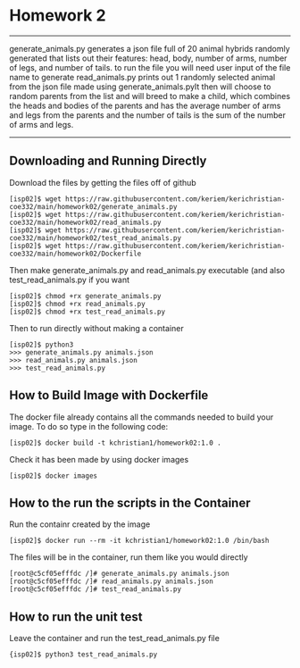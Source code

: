 # Homework 2
---
generate\_animals.py generates a json file full of 20 animal hybrids randomly generated that lists out their features: head, body, number of arms, number of legs, and number of tails. 
to run the file you will need user input of the file name to generate 
read\_animals.py prints out 1 randomly selected animal from the json file made using generate\_animals.pyIt then will choose to random parents from the list and will breed to make a child, which combines the heads and bodies of the parents and has the average number of arms and legs from the parents and the number of tails is the sum of the number of arms and legs.

---
## Downloading and Running Directly
Download the files by getting the files off of github
```
[isp02]$ wget https://raw.githubusercontent.com/keriem/kerichristian-coe332/main/homework02/generate_animals.py
[isp02]$ wget https://raw.githubusercontent.com/keriem/kerichristian-coe332/main/homework02/read_animals.py
[isp02]$ wget https://raw.githubusercontent.com/keriem/kerichristian-coe332/main/homework02/test_read_animals.py
[isp02]$ wget https://raw.githubusercontent.com/keriem/kerichristian-coe332/main/homework02/Dockerfile
```
Then make generate\_animals.py and read\_animals.py executable (and also test\_read\_animals.py if you want
```
[isp02]$ chmod +rx generate_animals.py
[isp02]$ chmod +rx read_animals.py
[isp02]$ chmod +rx test_read_animals.py
```
Then to run directly without making a container
```
[isp02]$ python3
>>> generate_animals.py animals.json
>>> read_animals.py animals.json
>>> test_read_animals.py
```
## How to Build Image with Dockerfile 
The docker file already contains all the commands needed to build your image. To do so type in the following code:
```
[isp02]$ docker build -t kchristian1/homework02:1.0 .
```
Check it has been made by using docker images
```
[isp02]$ docker images
```
## How to the run the scripts in the Container
Run the containr created by the image 
```
[isp02]$ docker run --rm -it kchristian1/homework02:1.0 /bin/bash
```
The files will be in the container, run them like you would directly
```
[root@c5cf05efffdc /]# generate_animals.py animals.json
[root@c5cf05efffdc /]# read_animals.py animals.json
[root@c5cf05efffdc /]# test_read_animals.py
```
## How to run the unit test 
Leave the container and run the test\_read\_animals.py file
```
{isp02]$ python3 test_read_animals.py
```
